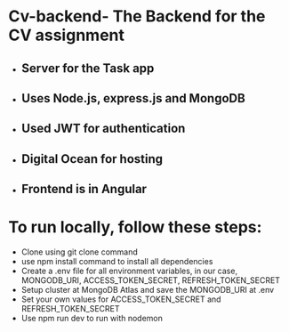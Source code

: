 # Cv-backend- The Backend for the CV assignment
- ## Server for the Task app
- ## Uses Node.js, express.js and MongoDB 
- ## Used JWT for authentication
- ## Digital Ocean for hosting
- ## Frontend is in Angular

# To run locally, follow these steps:
- Clone using git clone command
- use npm install command to install all dependencies
- Create a .env file for all environment variables, in our case, MONGODB_URI, ACCESS_TOKEN_SECRET, REFRESH_TOKEN_SECRET
- Setup cluster at MongoDB Atlas and save the MONGODB_URI at .env
- Set your own values for ACCESS_TOKEN_SECRET and REFRESH_TOKEN_SECRET
- Use npm run dev to run with nodemon
